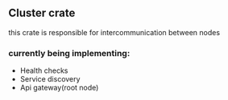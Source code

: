 ## Cluster crate 
this crate is responsible for intercommunication between nodes
### currently being implementing:
- Health checks
- Service discovery
- Api gateway(root node)
